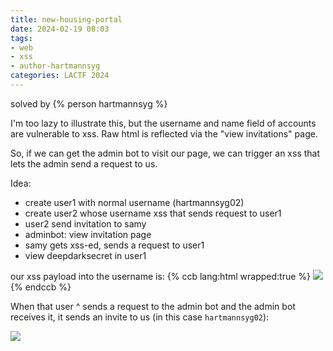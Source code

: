 ```yaml
---
title: new-housing-portal
date: 2024-02-19 08:03
tags: 
- web
- xss
- author-hartmannsyg
categories: LACTF 2024
---
```


solved by {% person hartmannsyg %}

I'm too lazy to illustrate this, but the username and name field of accounts are vulnerable to xss. Raw html is reflected via the "view invitations" page.

So, if we can get the admin bot to visit our page, we can trigger an xss that lets the admin send a request to us.

Idea:
- create user1 with normal username (hartmannsyg02)
- create user2 whose username xss that sends request to user1
- user2 send invitation to samy
- adminbot: view invitation page
- samy gets xss-ed, sends a request to user1
- view deepdarksecret in user1

our xss payload into the username is:
{% ccb lang:html wrapped:true %}
<img src=x onerror='fetch("https://new-housing-portal.chall.lac.tf/finder",{headers:{"content-type":"application/x-www-form-urlencoded"},body:"username=hartmannsyg02", method:"POST"});' />
{% endccb %}

When that user ^ sends a request to the admin bot and the admin bot receives it, it sends an invite to us (in this case `hartmannsyg02`):

![](./static/LACTF2024/new-housing-portal.png)